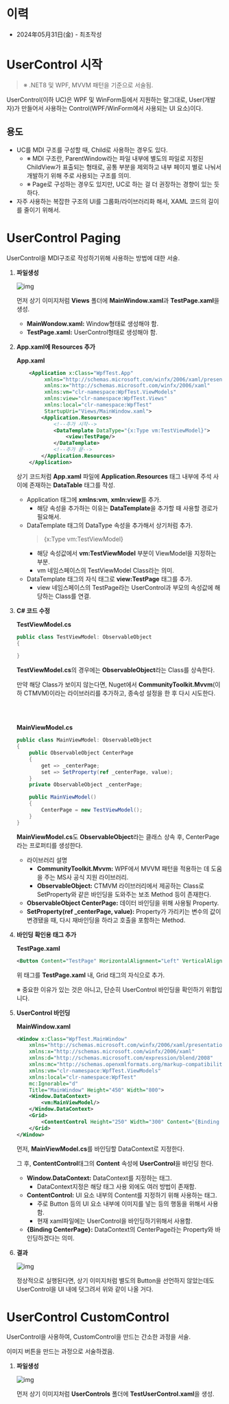 # 이력

- 2024年05月31日(金) - 최초작성


# UserControl 시작

> ※ .NET8 및 WPF, MVVM 패턴을 기준으로 서술됨.

UserControl(이하 UC)은 WPF 및 WinForm등에서 지원하는 말그대로, User(개발자)가 만들어서 사용하는 Control(WPF/WinForm에서 사용되는 UI 요소)이다.

## 용도

- UC를 MDI 구조를 구성할 때, Child로 사용하는 경우도 있다.
    - ※ MDI 구조란, ParentWindow라는 파일 내부에 별도의 파일로 지정된 ChildView가 표출되는 형태로, 공통 부분을 제외하고 내부 페이지 별로 나눠서 개발하기 위해 주로 사용되는 구조를 의미.
    - ※ Page로 구성하는 경우도 있지만, UC로 하는 걸 더 권장하는 경향이 있는 듯하다.
- 자주 사용하는 복잡한 구조의 UI를 그룹화/라이브러리화 해서, XAML 코드의 길이를 줄이기 위해서.



# UserControl Paging

UserControl을 MDI구조로 작성하기위해 사용하는 방법에 대한 서술.

1. **파일생성**

    ![img](./uc_0.png)

    먼저 상기 이미지처럼 **Views** 폴더에 **MainWindow.xaml**과 **TestPage.xaml**을 생성.

    - **MainWondow.xaml:** Window형태로 생성해야 함.
    - **TestPage.xaml:** UserControl형태로 생성해야 함.

2. **App.xaml에 Resources 추가**

    **App.xaml**
    ``` xml
        <Application x:Class="WpfTest.App"
             xmlns="http://schemas.microsoft.com/winfx/2006/xaml/presentation"
             xmlns:x="http://schemas.microsoft.com/winfx/2006/xaml"
             xmlns:vm="clr-namespace:WpfTest.ViewModels"
             xmlns:view="clr-namespace:WpfTest.Views"
             xmlns:local="clr-namespace:WpfTest"
             StartupUri="Views/MainWindow.xaml">
            <Application.Resources>
                <!--추가 시작-->
                <DataTemplate DataType="{x:Type vm:TestViewModel}">
                    <view:TestPage/>
                </DataTemplate>
                <!--추가 끝-->
            </Application.Resources>
        </Application>
    ```

    상기 코드처럼 **App.xaml** 파일에 **Application.Resources** 태그 내부에 주석 사이에 존재하는 **DataTable** 태그를 작성.

    - Application 태그에 **xmlns:vm**, **xmln:view**를 추가.
        - 해당 속성을 추가하는 이유는 **DataTemplate**을 추가할 때 사용할 경로가 필요해서.
    - DataTemplate 태그의 DataType 속성을 추가해서 상기처럼 추가.
        > {x:Type vm:TestViewModel}
        - 해당 속성값에서 **vm:TestViewModel** 부분이 ViewModel을 지정하는 부분.
        - vm 네임스페이스의 TestViewModel Class라는 의미.
    - DataTemplate 태그의 자식 태그로 **view:TestPage** 태그를 추가.
        - view 네임스페이스의 TestPage라는 UserControl과 부모의 속성값에 해당하는 Class를 연결.

3. **C# 코드 수정**

    **TestViewModel.cs**
    ``` csharp
    public class TestViewModel: ObservableObject
    {
        
    }
    ```

    **TestViewModel.cs**의 경우에는 **ObservableObject**라는 Class를 상속한다.

    만약 해당 Class가 보이지 않는다면, Nuget에서 **CommunityToolkit.Mvvm**(이하 CTMVM)이라는 라이브러리를 추가하고, 종속성 설정을 한 후 다시 시도한다.

    <br/><br/>

    **MainViewModel.cs**
    ``` csharp
    public class MainViewModel: ObservableObject
    {
        public ObservableObject CenterPage
        {
            get => _centerPage;
            set => SetProperty(ref _centerPage, value);
        }
        private ObservableObject _centerPage;

        public MainViewModel()
        {
            CenterPage = new TestViewModel();
        }
    }
    ```

    **MainViewModel.cs**도 **ObservableObject**라는 클래스 상속 후, CenterPage라는 프로퍼티를 생성한다.

    - 라이브러리 설명
        - **CommunityToolkit.Mvvm:** WPF에서 MVVM 패턴을 적용하는 데 도움을 주는 MS사 공식 지원 라이브러리.
        - **ObservableObject:** CTMVM 라이브러리에서 제공하는 Class로 SetProperty와 같은 바인딩을 도와주는 보조 Method 등이 존재한다.
    - **ObservableObject CenterPage:** 데이터 바인딩을 위해 사용될 Property.
    - **SetProperty(ref _centerPage, value):** Property가 가리키는 변수의 값이 변경됐을 때, 다시 재바인딩을 하라고 호출을 포함하는 Method.

4. **바인딩 확인용 태그 추가**

    **TestPage.xaml**
    ``` xml
    <Button Content="TestPage" HorizontalAlignment="Left" VerticalAlignment="Top"/>
    ```
    위 태그를 **TestPage.xaml** 내, Grid 태그의 자식으로 추가.

    ※ 중요한 이유가 있는 것은 아니고, 단순히 UserControl 바인딩을 확인하기 위함입니다.

5. **UserControl 바인딩**

    **MainWindow.xaml**
    ``` xml
    <Window x:Class="WpfTest.MainWindow"
        xmlns="http://schemas.microsoft.com/winfx/2006/xaml/presentation"
        xmlns:x="http://schemas.microsoft.com/winfx/2006/xaml"
        xmlns:d="http://schemas.microsoft.com/expression/blend/2008"
        xmlns:mc="http://schemas.openxmlformats.org/markup-compatibility/2006"
        xmlns:vm="clr-namespace:WpfTest.ViewModels"
        xmlns:local="clr-namespace:WpfTest"
        mc:Ignorable="d"
        Title="MainWindow" Height="450" Width="800">
        <Window.DataContext>
            <vm:MainViewModel/>
        </Window.DataContext>
        <Grid>
            <ContentControl Height="250" Width="300" Content="{Binding CenterPage}"/>
        </Grid>
    </Window>
    ```
    
    먼저, **MainViewModel.cs**를 바인딩할 DataContext로 지정한다.

    그 후, **ContentControl**태그의 **Content** 속성에 **UserControl**을 바인딩 한다.

    - **Window.DataContext:** DataContext를 지정하는 태그.
        - DataContext지정은 해당 태그 사용 외에도 여러 방법이 존재함.
    - **ContentControl:** UI 요소 내부의 Content를 지정하기 위해 사용하는 태그.
        - 주로 Button 등의 UI 요소 내부에 이미지를 넣는 등의 행동을 위해서 사용함.
        - 현재 xaml파일에는 UserControl을 바인딩하기위해서 사용함.
    - **{Binding CenterPage}:** DataContext의 CenterPage라는 Property와 바인딩하겠다는 의미.

6. **결과**

    ![img](./uc_1.png)

    정상적으로 실행된다면, 상기 이미지처럼 별도의 Button을 선언하지 않았는데도 UserControl을 UI 내에 덧그려서 위와 같이 나올 거다.



# UserControl CustomControl

UserControl을 사용하여, CustomControl을 만드는 간소한 과정을 서술.

이미지 버튼을 만드는 과정으로 서술하겠음.

1. **파일생성**

    ![img](./uc_0.png)

    먼저 상기 이미지처럼 **UserControls** 폴더에 **TestUserControl.xaml**을 생성.